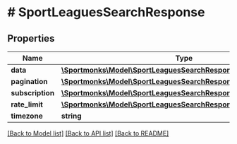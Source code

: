 # # SportLeaguesSearchResponse

## Properties

Name | Type | Description | Notes
------------ | ------------- | ------------- | -------------
**data** | [**\Sportmonks\Model\SportLeaguesSearchResponseDataInner[]**](SportLeaguesSearchResponseDataInner.md) |  | [optional]
**pagination** | [**\Sportmonks\Model\SportLeaguesSearchResponsePagination**](SportLeaguesSearchResponsePagination.md) |  | [optional]
**subscription** | [**\Sportmonks\Model\SportLeaguesSearchResponseSubscriptionInner[]**](SportLeaguesSearchResponseSubscriptionInner.md) |  | [optional]
**rate_limit** | [**\Sportmonks\Model\SportLeaguesSearchResponseRateLimit**](SportLeaguesSearchResponseRateLimit.md) |  | [optional]
**timezone** | **string** |  | [optional]

[[Back to Model list]](../../README.md#models) [[Back to API list]](../../README.md#endpoints) [[Back to README]](../../README.md)
